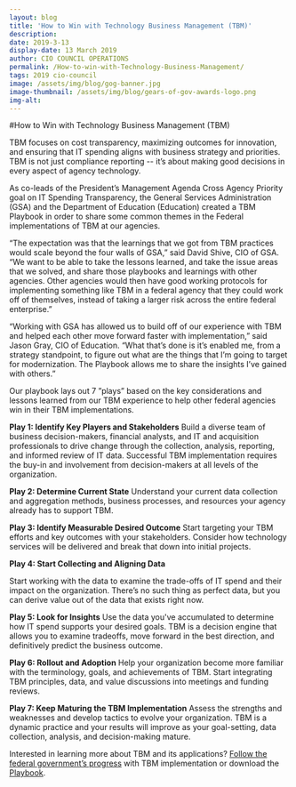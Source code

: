 ```yaml
---
layout: blog
title: 'How to Win with Technology Business Management (TBM)'
description:
date: 2019-3-13
display-date: 13 March 2019
author: CIO COUNCIL OPERATIONS
permalink: /How-to-win-with-Technology-Business-Management/
tags: 2019 cio-council
image: /assets/img/blog/gog-banner.jpg
image-thumbnail: /assets/img/blog/gears-of-gov-awards-logo.png
img-alt: 
---
```

#How to Win with Technology Business Management (TBM)

TBM focuses on cost transparency, maximizing outcomes for innovation, and ensuring that IT spending aligns with business strategy and priorities. TBM is not just compliance reporting -- it’s about making good decisions in every aspect of agency technology.

As co-leads of the President’s Management Agenda Cross Agency Priority goal on IT Spending Transparency, the General Services Administration (GSA) and the Department of Education (Education) created a TBM Playbook in order to share some common themes in the Federal implementations of TBM at our agencies. 

“The expectation was that the learnings that we got from TBM practices would scale beyond the four walls of GSA,” said David Shive, CIO of GSA. “We want to be able to take the lessons learned, and take the issue areas that we solved, and share those playbooks and learnings with other agencies. Other agencies would then have good working protocols for implementing something like TBM in a federal agency that they could work off of themselves, instead of taking a larger risk across the entire federal enterprise.”

“Working with GSA has allowed us to build off of our experience with TBM and helped each other move forward faster with implementation,” said Jason Gray, CIO of Education. “What that’s done is it’s enabled me, from a strategy standpoint, to figure out what are the things that I’m going to target for modernization. The Playbook allows me to share the insights I’ve gained with others.” 

Our playbook lays out 7 ”plays” based on the key considerations and lessons learned from our TBM experience to help other federal agencies win in their TBM implementations.

**Play 1: Identify Key Players and Stakeholders**
Build a diverse team of business decision-makers, financial analysts, and IT and acquisition professionals to drive change through the collection, analysis, reporting, and informed review of IT data. Successful TBM implementation requires the buy-in and involvement from decision-makers at all levels of the organization.

**Play 2: Determine Current State**
Understand your current data collection and aggregation methods, business processes, and resources your agency already has to support TBM.

**Play 3: Identify Measurable Desired Outcome**
Start targeting your TBM efforts and key outcomes with your stakeholders. Consider how technology services will be delivered and break that down into initial projects.

**Play 4: Start Collecting and Aligning Data**

Start working with the data to examine the trade-offs of IT spend and their impact on the organization. There’s no such thing as perfect data, but you can derive value out of the data that exists right now.

**Play 5: Look for Insights**
Use the data you've accumulated to determine how IT spend supports your desired goals. TBM is a decision engine that allows you to examine tradeoffs, move forward in the best direction, and definitively predict the business outcome.

**Play 6: Rollout and Adoption**
Help your organization become more familiar with the terminology, goals, and achievements of TBM. Start integrating TBM principles, data, and value discussions into meetings and funding reviews.

**Play 7: Keep Maturing the TBM Implementation**
Assess the strengths and weaknesses and develop tactics to evolve your organization. TBM is a dynamic practice and your results will improve as your goal-setting, data collection, analysis, and decision-making mature.

Interested in learning more about TBM and its applications? [Follow the federal government’s progress](https://www.performance.gov/CAP/CAP_goal_10.html) with TBM implementation or download the [Playbook](https://tech.gsa.gov/playbooks/tbm/). 

<?php $test = "This is a test"; 
echo $test;

?>

